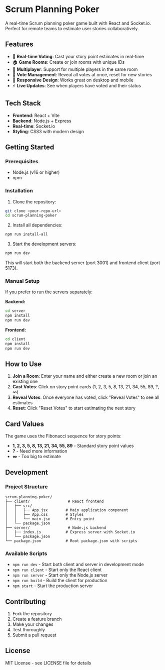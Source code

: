 # Scrum Planning Poker

A real-time Scrum planning poker game built with React and Socket.io. Perfect for remote teams to estimate user stories collaboratively.

## Features

- 🎯 **Real-time Voting**: Cast your story point estimates in real-time
- 🏠 **Game Rooms**: Create or join rooms with unique IDs
- 👥 **Multiplayer**: Support for multiple players in the same room
- 🔄 **Vote Management**: Reveal all votes at once, reset for new stories
- 📱 **Responsive Design**: Works great on desktop and mobile
- ⚡ **Live Updates**: See when players have voted and their status

## Tech Stack

- **Frontend**: React + Vite
- **Backend**: Node.js + Express
- **Real-time**: Socket.io
- **Styling**: CSS3 with modern design

## Getting Started

### Prerequisites

- Node.js (v16 or higher)
- npm

### Installation

1. Clone the repository:
```bash
git clone <your-repo-url>
cd scrum-planning-poker
```

2. Install all dependencies:
```bash
npm run install-all
```

3. Start the development servers:
```bash
npm run dev
```

This will start both the backend server (port 3001) and frontend client (port 5173).

### Manual Setup

If you prefer to run the servers separately:

**Backend:**
```bash
cd server
npm install
npm run dev
```

**Frontend:**
```bash
cd client
npm install
npm run dev
```

## How to Use

1. **Join a Room**: Enter your name and either create a new room or join an existing one
2. **Cast Votes**: Click on story point cards (1, 2, 3, 5, 8, 13, 21, 34, 55, 89, ?, ∞)
3. **Reveal Votes**: Once everyone has voted, click "Reveal Votes" to see all estimates
4. **Reset**: Click "Reset Votes" to start estimating the next story

## Card Values

The game uses the Fibonacci sequence for story points:
- **1, 2, 3, 5, 8, 13, 21, 34, 55, 89** - Standard story point values
- **?** - Need more information
- **∞** - Too big to estimate

## Development

### Project Structure

```
scrum-planning-poker/
├── client/                 # React frontend
│   ├── src/
│   │   ├── App.jsx        # Main application component
│   │   ├── App.css        # Styles
│   │   └── main.jsx       # Entry point
│   └── package.json
├── server/                 # Node.js backend
│   ├── index.js           # Express server with Socket.io
│   └── package.json
└── package.json           # Root package.json with scripts
```

### Available Scripts

- `npm run dev` - Start both client and server in development mode
- `npm run client` - Start only the React client
- `npm run server` - Start only the Node.js server
- `npm run build` - Build the client for production
- `npm start` - Start the production server

## Contributing

1. Fork the repository
2. Create a feature branch
3. Make your changes
4. Test thoroughly
5. Submit a pull request

## License

MIT License - see LICENSE file for details

